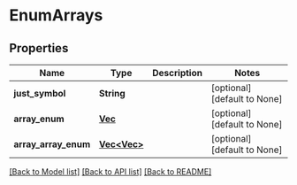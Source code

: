 # EnumArrays

## Properties
Name | Type | Description | Notes
------------ | ------------- | ------------- | -------------
**just_symbol** | **String** |  | [optional] [default to None]
**array_enum** | [**Vec<String>**](.md) |  | [optional] [default to None]
**array_array_enum** | [**Vec<Vec<String>>**](array.md) |  | [optional] [default to None]

[[Back to Model list]](../README.md#documentation-for-models) [[Back to API list]](../README.md#documentation-for-api-endpoints) [[Back to README]](../README.md)


